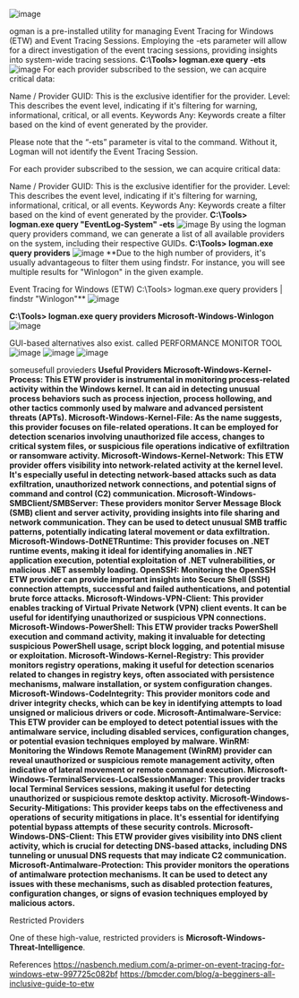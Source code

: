![image](https://github.com/vadaysakiv/windows-Event-Logs-/assets/90182273/adc1be0b-b75f-42d4-af9b-9b6b3d12d0cd)

ogman is a pre-installed utility for managing Event Tracing for Windows (ETW) and Event Tracing Sessions.
Employing the -ets parameter will allow for a direct investigation of the event tracing sessions, providing insights into system-wide tracing sessions. 
**C:\Tools> logman.exe query -ets**
![image](https://github.com/vadaysakiv/windows-Event-Logs-/assets/90182273/d115c49c-ebf3-4135-b03c-97cd29ee43a1)
For each provider subscribed to the session, we can acquire critical data:

Name / Provider GUID: This is the exclusive identifier for the provider.
Level: This describes the event level, indicating if it's filtering for warning, informational, critical, or all events.
Keywords Any: Keywords create a filter based on the kind of event generated by the provider.

Please note that the “-ets” parameter is vital to the command. Without it, Logman will not identify the Event Tracing Session.

For each provider subscribed to the session, we can acquire critical data:

Name / Provider GUID: This is the exclusive identifier for the provider.
Level: This describes the event level, indicating if it's filtering for warning, informational, critical, or all events.
Keywords Any: Keywords create a filter based on the kind of event generated by the provider.
**C:\Tools> logman.exe query "EventLog-System" -ets**
![image](https://github.com/vadaysakiv/windows-Event-Logs-/assets/90182273/6e470da4-30fa-4667-b38c-c8471d4bf03f)
By using the logman query providers command, we can generate a list of all available providers on the system, including their respective GUIDs.
**C:\Tools> logman.exe query providers**
![image](https://github.com/vadaysakiv/windows-Event-Logs-/assets/90182273/14c45dc0-291f-461f-95c2-93d24a895547)
**Due to the high number of providers, it's usually advantageous to filter them using findstr. For instance, you will see multiple results for "Winlogon" in the given example.

  Event Tracing for Windows (ETW)
C:\Tools> logman.exe query providers | findstr "Winlogon"**
![image](https://github.com/vadaysakiv/windows-Event-Logs-/assets/90182273/e07980c6-33d5-4134-b88c-c329cd9c3d13)


**C:\Tools> logman.exe query providers Microsoft-Windows-Winlogon**
![image](https://github.com/vadaysakiv/windows-Event-Logs-/assets/90182273/c6cbb76e-06f6-480f-b264-e2edf2027cf6)


GUI-based alternatives also exist. called PERFORMANCE MONITOR TOOL
![image](https://github.com/vadaysakiv/windows-Event-Logs-/assets/90182273/aab2a740-1293-4af3-92c1-accc5d98f654)
![image](https://github.com/vadaysakiv/windows-Event-Logs-/assets/90182273/91d84101-d750-4647-84c3-42d8f42fd94c)
![image](https://github.com/vadaysakiv/windows-Event-Logs-/assets/90182273/926dd1be-b21e-4c77-89c5-71db43e6985f)


someusefull provieders
**Useful Providers
Microsoft-Windows-Kernel-Process: This ETW provider is instrumental in monitoring process-related activity within the Windows kernel. It can aid in detecting unusual process behaviors such as process injection, process hollowing, and other tactics commonly used by malware and advanced persistent threats (APTs).
Microsoft-Windows-Kernel-File: As the name suggests, this provider focuses on file-related operations. It can be employed for detection scenarios involving unauthorized file access, changes to critical system files, or suspicious file operations indicative of exfiltration or ransomware activity.
Microsoft-Windows-Kernel-Network: This ETW provider offers visibility into network-related activity at the kernel level. It's especially useful in detecting network-based attacks such as data exfiltration, unauthorized network connections, and potential signs of command and control (C2) communication.
Microsoft-Windows-SMBClient/SMBServer: These providers monitor Server Message Block (SMB) client and server activity, providing insights into file sharing and network communication. They can be used to detect unusual SMB traffic patterns, potentially indicating lateral movement or data exfiltration.
Microsoft-Windows-DotNETRuntime: This provider focuses on .NET runtime events, making it ideal for identifying anomalies in .NET application execution, potential exploitation of .NET vulnerabilities, or malicious .NET assembly loading.
OpenSSH: Monitoring the OpenSSH ETW provider can provide important insights into Secure Shell (SSH) connection attempts, successful and failed authentications, and potential brute force attacks.
Microsoft-Windows-VPN-Client: This provider enables tracking of Virtual Private Network (VPN) client events. It can be useful for identifying unauthorized or suspicious VPN connections.
Microsoft-Windows-PowerShell: This ETW provider tracks PowerShell execution and command activity, making it invaluable for detecting suspicious PowerShell usage, script block logging, and potential misuse or exploitation.
Microsoft-Windows-Kernel-Registry: This provider monitors registry operations, making it useful for detection scenarios related to changes in registry keys, often associated with persistence mechanisms, malware installation, or system configuration changes.
Microsoft-Windows-CodeIntegrity: This provider monitors code and driver integrity checks, which can be key in identifying attempts to load unsigned or malicious drivers or code.
Microsoft-Antimalware-Service: This ETW provider can be employed to detect potential issues with the antimalware service, including disabled services, configuration changes, or potential evasion techniques employed by malware.
WinRM: Monitoring the Windows Remote Management (WinRM) provider can reveal unauthorized or suspicious remote management activity, often indicative of lateral movement or remote command execution.
Microsoft-Windows-TerminalServices-LocalSessionManager: This provider tracks local Terminal Services sessions, making it useful for detecting unauthorized or suspicious remote desktop activity.
Microsoft-Windows-Security-Mitigations: This provider keeps tabs on the effectiveness and operations of security mitigations in place. It's essential for identifying potential bypass attempts of these security controls.
Microsoft-Windows-DNS-Client: This ETW provider gives visibility into DNS client activity, which is crucial for detecting DNS-based attacks, including DNS tunneling or unusual DNS requests that may indicate C2 communication.
Microsoft-Antimalware-Protection: This provider monitors the operations of antimalware protection mechanisms. It can be used to detect any issues with these mechanisms, such as disabled protection features, configuration changes, or signs of evasion techniques employed by malicious actors.**



Restricted Providers


One of these high-value, restricted providers is **Microsoft-Windows-Threat-Intelligence**.

References
https://nasbench.medium.com/a-primer-on-event-tracing-for-windows-etw-997725c082bf
https://bmcder.com/blog/a-begginers-all-inclusive-guide-to-etw





